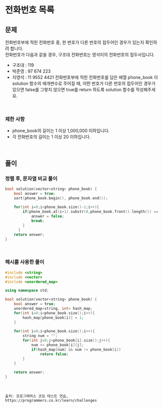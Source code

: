 # 전화번호 목록
## 문제
전화번호부에 적힌 전화번호 중, 한 번호가 다른 번호의 접두어인 경우가 있는지 확인하려 합니다.<br>
전화번호가 다음과 같을 경우, 구조대 전화번호는 영석이의 전화번호의 접두사입니다.<br>
+ 구조대 : 119
+ 박준영 : 97 674 223
+ 지영석 : 11 9552 4421
전화번호부에 적힌 전화번호를 담은 배열 phone_book 이 solution 함수의 매개변수로 주어질 때, 어떤 번호가 다른 번호의 접두어인 경우가 있으면 false를 그렇지 않으면 true를 return 하도록 solution 함수를 작성해주세요.
<br>

### 제한 사항
+ phone_book의 길이는 1 이상 1,000,000 이하입니다.
+ 각 전화번호의 길이는 1 이상 20 이하입니다.
<br>

## 풀이


### 정렬 후, 문자열 비교 풀이
```cpp
bool solution(vector<string> phone_book) {
    bool answer = true;
    sort(phone_book.begin(), phone_book.end());
    
    for(int i=0;i<phone_book.size()-1;i++){
        if(phone_book.at(i+1).substr(0,phone_book.front().length()) == phone_book.at(i)){
            answer = false;
            break;
        }
      }
    return answer;
}
```

<br>

### 해시를 사용한 풀이
```cpp
#include <string>
#include <vector>
#include <unordered_map>

using namespace std;

bool solution(vector<string> phone_book) {
    bool answer = true;
    unordered_map<string, int> hash_map;
    for(int i=0;i<phone_book.size();i++){
        hash_map[phone_book[i]] = 1;
    }
    
    for(int i=0;i<phone_book.size();i++){
        string num = "";
        for(int j=0;j<phone_book[i].size();j++){
            num += phone_book[i][j];
            if(hash_map[num] && num != phone_book[i])
                return false;
        }
    }
    
    return answer;
}
```

<br>

	출처: 프로그래머스 코딩 테스트 연습, https://programmers.co.kr/learn/challenges

<br><br>
